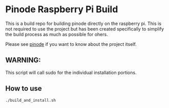# Pinode Raspberry Pi Build

This is a build repo for building pinode directly on the raspberry pi.  This is not required to use the project but has
been created specifically to simplify the build process as much as possible for ohers.

Please see [pinode](https://github.com/bremedios/pinode) if you want to know about the project itself.
 
## WARNING:
This script will call sudo for the individual installation portions.

## How to use
```bash
./build_and_install.sh
```